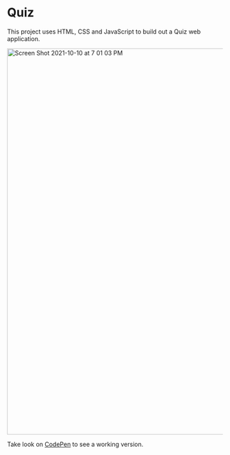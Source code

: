 # Quiz
This project uses HTML, CSS and JavaScript to build out a Quiz web application.


<img width="903" alt="Screen Shot 2021-10-10 at 7 01 03 PM" src="https://user-images.githubusercontent.com/1819208/136715735-ff8e7131-6b52-49e7-be7d-e2b8df4f5d62.png">

Take look on [CodePen](https://codepen.io/alexpaul/pen/PoKojGb) to see a working version.
